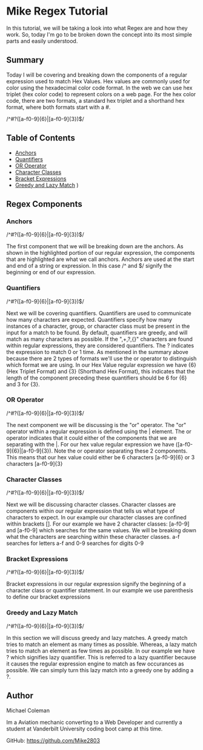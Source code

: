 # Mike Regex Tutorial

In this tutorial, we will be taking a look into what Regex are and how they work. So, today I'm go to be broken down  the concept into its most simple parts and easily understood.

## Summary

Today I will be covering and breaking down the components of a regular expression used to match Hex Values. Hex values are commonly used for color using the hexadecimal color code format. In the web we can use hex triplet (hex color code) to represent colors on a web page. For the hex color code, there are two formats, a standard hex triplet and a shorthand hex format, where both formats start with a #.

/^#?([a-f0-9]{6}|[a-f0-9]{3})$/ 

## Table of Contents

- [Anchors](#anchors)
- [Quantifiers](#quantifiers)
- [OR Operator](#or-operator)
- [Character Classes](#character-classes)
- [Bracket Expressions](#bracket-expressions)
- [Greedy and Lazy Match](#greedy-and-lazy-match)
)

## Regex Components

### Anchors
/^#?([a-f0-9]{6}|[a-f0-9]{3})$/

The first component that we will be breaking down are the anchors. As shown in the highlighted portion of our regular expression, the components that are highlighted are what we call anchors. Anchors are used at the start and end of a string or expression. In this case /^ and $/ signify the beginning or end of our expression.

### Quantifiers
/^#?([a-f0-9]{6}|[a-f0-9]{3})$/

Next we will be covering quantifiers. Quantifiers are used to communicate how many characters are expected. Quantifiers specify how many instances of a character, group, or character class must be present in the input for a match to be found. By default, quantifiers are greedy, and will match as many characters as possible. If the ",+,?,{}" characters are found within regular expressions, they are considered quantifiers. The ? indicates the expression to match 0 or 1 time. As mentioned in the summary above because there are 2 types of formats we'll use the or operator to distinguish which format we are using. In our Hex Value regular expression we have {6} (Hex Triplet Format) and {3} (Shorthand Hex Format), this indicates that the length of the component preceding these quantifiers should be 6 for {6} and 3 for {3}.

### OR Operator
/^#?([a-f0-9]{6}|[a-f0-9]{3})$/

The next component we will be discussing is the "or" operator. The "or" operator within a regular expression is defined using the | element. The or operator indicates that it could either of the components that we are separating with the |. For our hex value regular expression we have ([a-f0-9]{6}|[a-f0-9]{3}). Note the or operator separating these 2 components. This means that our hex value could either be 6 characters [a-f0-9]{6} or 3 characters [a-f0-9]{3}

### Character Classes
/^#?([a-f0-9]{6}|[a-f0-9]{3})$/

Next we will be discussing character classes. Character classes are components within our regular expression that tells us what type of characters to expect. In our example our character classes are confined within brackets []. For our example we have 2 character classes: [a-f0-9] and [a-f0-9] which searches for the same values. We will be breaking down what the characters are searching within these character classes. a-f searches for letters a-f and 0-9 searches for digits 0-9



### Bracket Expressions
/^#?([a-f0-9]{6}|[a-f0-9]{3})$/

Bracket expressions in our regular expression signify the beginning of a character class or quantifier statement. In our example we use parenthesis to define our bracket expressions

### Greedy and Lazy Match
/^#?([a-f0-9]{6}|[a-f0-9]{3})$/

In this section we will discuss greedy and lazy matches. A greedy match tries to match an element as many times as possible. Whereas, a lazy match tries to match an element as few times as possible. In our example we have ? which signifies lazy quantifier. This is referred to a lazy quantifier because it causes the regular expression engine to match as few occurances as possible. We can simply turn this lazy match into a greedy one by adding a ?.

## Author

Michael Coleman

Im a Aviation mechanic converting to a Web Developer and currently a student at Vanderbilt University coding boot camp at this time.

GitHub: https://github.com/Mike2803

